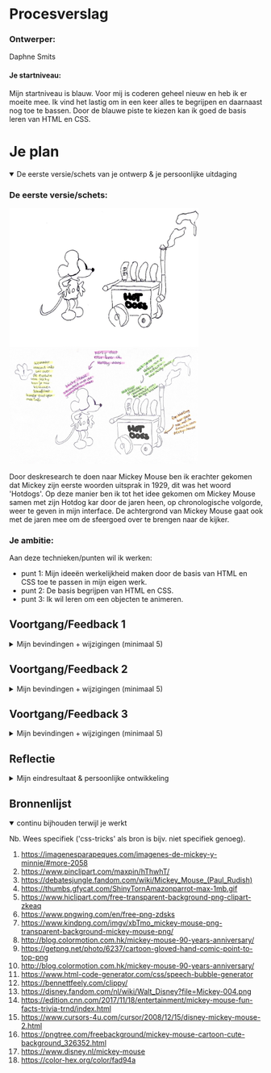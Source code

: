 # Procesverslag

### Ontwerper:
Daphne Smits

#### Je startniveau:
Mijn startniveau is blauw. Voor mij is coderen geheel nieuw en heb ik er moeite mee. Ik vind het lastig om in een keer alles te begrijpen en daarnaast nog toe te bassen. Door de blauwe piste te kiezen kan ik goed de basis leren van HTML en CSS. 





# Je plan


<details open>
  <summary>De eerste versie/schets van je ontwerp & je persoonlijke uitdaging</summary>

  ### De eerste versie/schets:
  <img src="readme-images/schets.jpg" width="375px" alt="eerste versie/schets">
  <img src="readme-images/schets1.jpg" width="375px" alt="eerste aantekeningen/schets">

  Door deskresearch te doen naar Mickey Mouse ben ik erachter gekomen dat Mickey zijn eerste woorden uitsprak in 1929, dit was het woord 'Hotdogs'. Op deze manier ben ik tot het idee gekomen om Mickey Mouse samen met zijn Hotdog kar door de jaren heen, op chronologische volgorde, weer te geven in mijn interface. De achtergrond van Mickey Mouse gaat ook met de jaren mee om de sfeergoed over te brengen naar de kijker.


  ### Je ambitie: 
  Aan deze technieken/punten wil ik werken:
  - punt 1: Mijn ideeën werkelijkheid maken door de basis van HTML en CSS toe te passen in mijn eigen werk.
  - punt 2: De basis begrijpen van HTML en CSS.
  - punt 3: Ik wil leren om een objecten te animeren.
 
</details>




## Voortgang/Feedback 1

<details>
  <summary>Mijn bevindingen + wijzigingen (minimaal 5)</summary>
  Mijn 1e feedback moment heb ik gehad met Yarre, hij heeft mij anders laten kijken en tot ideeën gebracht.


  ### Bevinding 1:
  In de eerste instantie wilde ik Mikcey Mouse de Hotdog dans laren doen, maar dit is erg lastig bij een afbeelding. Een advies was om Mickey Mouse in het beeld te laten komen waneer er op een Hotdog geklikt wordt, zodat het niet saai stil blijft staan, maar een speelser effect krijgt. 

  #### oplossing:
  De oplossing die ik heb toegepast op deze bevinding is dat ik Mickey in het beeld laat springen wanneer er op een jaartal/Hotdog wordt geklikt

  ### Bevinding 2:
  Bij mijn eerste schets had ik alleen het idee om Mickey en de Hotdog kraam mee te veranderen met de evolutie. Om het een geheel te houden was een tip om de achtergrond ook per setting te laten veranderen. Dus van zwart wit naar kleur en 3D.

  #### oplossing:
  De oplossing voor dit advies was om voor elk jaartal een bijpassende achtergrond te zoeken. Zo heb ik in 1929 een 'Old Movie' setting gebruikt met behulp van een gif. In het jaar 1935 een kleur setting, maar nog niet gedetailleerd, 1953, ook kleur en wat specifieker en als laatste 2004 een 3D achtergrond. 

<img src="https://78.media.tumblr.com/tumblr_m9qrir9yjM1ruxnlh.gif" width="375px" alt="gif1">

<img src="images/achtergrond3.jpg" width="375px" alt="achtergrond3">
<img src="images/achtergrond4.jpg" width="375px" alt="achtergrond4">



  ### Bevinding 3:
  Het handje op de schets met een 'I' erin zou informatie moeten geven, een idee was om op Mickey te klikken en zo informatie te laten zien in plaats van   het hanje. 
 
  #### oplossing:
  Door Mickey een hover te geven en een 'talk bubble' eraan te linken weet de kijker dat Mickey klikbaar is. Wanneer de kijker klikt op Mickey zal er   informatie tevoorschijn komen.

   <img src="readme-images/bevinding3.png" width="375px" alt="bevinding3">

   ### Bevinding 4:
   Een tip van Yarre was om aan een landingspagina te denken. Hij zei dat het misschien leuk was om de kar in het beeld te laten rollen tot aan het midden    (nog zonder Mickey), zodat vanaf hier de kijker een jaargetijde kiezen. Zo heb je een soort start scene. 
 
  #### oplossing:
  Hoewel ik dit een goed idee vond en ik me er in kon vinden heb ik ervoor gekozen om dit niet toe te passen, omdat ik de bovenstaande bevindingen          voorrang vond hebben. Wanneer ik meer tijd zou hebben had ik hier graag nog wat aandacht aan besteed. 

   ### Bevinding 5:
  Omdat Mickey van Hotdogs houdt is het misschien leuk om er een audio aan toe te voegen als Mickey in komt springen en zegt 'Hotdogs'.
 
  #### oplossing:
  Aan deze bevinding was ik begonnen, maar helaas kon ik niet per jaargetijd een stem van ickey mouse vinden. Wel heb ik eraan gedacht om een audio   fragment te gebruiken, maar uiteindelijk niet toegepast.

</details>




## Voortgang/Feedback 2

<details>
  <summary>Mijn bevindingen + wijzigingen (minimaal 5)</summary>
  
  ### Bevinding 1:
  Interactieve elementen (links, buttons en inputs) kunnen met het toetsenbord (tab) nog niet geselecteerd worden.

  #### oplossing:
  De elementen kunnen met tab geselecteerd worden, maar helaas krijg ik het niet voor elkaar dat het met enter of soatie geactiveerd word. In het vervolg moet ik direct aanpassen nadat iemand dit als feedback geeft. Op deze manier kan k nog om hulp vragen.

  ### Bevinding 2:
  De states van interactieve elementen passen nog niet bij het onderwerp.

  #### oplossing:
  De states heb ik bij zowel de Hotdogs als Mickey, de klikbare elementen, toegepast. De state die ik bij beide heb toegepast is 'hover'.  Op deze manier ziet de kijker wanneer hij/zij over een element gaat wat wel of niet klikbaar is.

  <img src="readme-images/states.png" width="375px" alt="states">

  ### Bevinding 3:
  CSS custom properties worden nog niet ingezet.

  #### oplossing:
  De CSS custom properties heb ik overal in CSS toegepast

  <img src="readme-images/customproperties.png" width="375px" alt="customproperties">

  ### Bevinding 4:
  In mijn HTML stond 2x een main, terwijl er maar een main is met hoofd content.

  #### oplossing:
  Alle main content heb ik samen gevoegd in een main.

  ### Bevinding 5:
  HTML en CSS zijn nog niet volledig netjes ingesprongen ofvoldoende witruimte voor gebruikt.

  #### oplossing:
  De oplossing hiervoor was om dit op te schonen.

  <img src="readme-images/witruimte.png" width="375px" alt="witruimte">
  <img src="readme-images/verbeterd2.png" width="375px" alt="verbeterd2">

</details>



## Voortgang/Feedback 3

<details>
  <summary>Mijn bevindingen + wijzigingen (minimaal 5)</summary>
  
  ### Bevinding 1:
  De teksten in de Hotdogs zijn in Illustrator gemaakt, hierdoor kan een persoon die blind is niet luisteren wat er staat. 

  #### oplossing:
  Voor nu had ik er te weinig tijd voor om dit op te lossen, in het vervolg zal ik hier meer op letten en rekening mee houden. 


  ### Bevinding 2:
  De Hotdog kramen konden qua uitsraling meer met de evolutie mee. Dus niet alleen het aanpassen van de kleuren, maar ook de kar zelf, zoals de pijp. 

  #### oplossing:
  Ik heb de kramen in Illustrator moderner gemaakt.

  <img src="readme-images/Kraam1953!.png" width="375px" alt="Kraam1953!">
  <img src="readme-images/Kraam1953.png" width="375px" alt="Kraam1953">
  <img src="readme-images/Kraam2004!.png" width="375px" alt="Kraam2004!">
  <img src="readme-images/Kraam2004.png" width="375px" alt="Kraam2004">

  ### Bevinding 3:
  De spreekwolk van Mickey kwam bij het scherm kleiner maken uit zijn neus. Dit zag er vreemd uit. 

  #### oplossing:
  De spreekwolk heb ik aangepast door de waardes bij 'left' aan te passen en vw eraan toe te voegen.

  ### Bevinding 4:
  De cursor van de interface was niet gekoppeld aan de style van de interface

  #### oplossing:
  Om het meer een geheel te maken heb ik de cursor van een vingertje naar 'Mickey Mouse' veranderd. 

  ### Bevinding 5:
  De states 'hovers' van Mickey waren overal zwart/grijs, omdat Mickey veranderd in kleur, pas het niet bij de sfeer.

  #### oplossing:
  De states 'hovers' van de Mickey's heb ik zo aangepast dat ze ook bij de Mickey passen. Zo heb ik de Mickey van 1929 een zwart/grijze hover gegeven, en de rest de kleuren rood en geel.

  <img src="readme-images/hover1.png" width="375px" alt="hover1">
  <img src="readme-images/hover2.png" width="375px" alt="hover2">

</details>




## Reflectie

<details>
  <summary>Mijn eindresultaat & persoonlijke ontwikkeling</summary>

  ### Je uitkomst - karakteristiek screenshot(s):
  <img src="readme-images/setting1.png" width="375px" alt="setting1">
  <img src="readme-images/setting2.png" width="375px" alt="setting2">
  <img src="readme-images/setting3.png" width="375px" alt="setting3">
  <img src="readme-images/setting4.png" width="375px" alt="setting4">


  ### Dit ging goed/Heb ik geleerd: 
  Van niets naar iets, hoewel ik tijdens het vak webtypografie kennis heb mogen maken met coderen leek het alsof ik nog niks wist toen ik begon aan het vak interface en interactie. Op het begin zat ik echt tegen dit vak op, maar laat ik eerlijk zijn, uiteindelijk met veel hulp van Sanne 't Hooft en medestudenten ben ik blij met mijn eindresultaat en waar ik nu sta. 

  Ik kan zeggen dat ik de afgelopen twee weken veel heb geleerd, maar dat het ook veel informatie was in een keer. Hierdoor zijn sommige dingen bij gebleven en sommige weer vergaan. Een van mijn ambities was om de basis te leren van HTML en CSS, persoonlijk vind ik dat ik hierin ben geslaagd. Op het begin had ik geen idee waar ik moest beginnen en dit ging stapje voor stapje beter. Hierbij moet ik natuurlijk wel zeggen dat er voor mij nog ontzettend veel te leren valt op het gebied van coderen.

  Wat ik heb geleerd
  - Coderen is minder moeilijk dan het lijkt. Stapgewijs kom je steeds verder en van fouten maken leer je, er zit logica in en voor mij was het eerst een groot raadsel.
  - Handige tips, zoals een 'kleurpallet' toevoegen, zodat je standaard kleuren hetzelfde zijn.


  ### Dit was lastig/Is niet gelukt:
  Wat ik lastig vond was op het begin vrijwel alles. Ik begreep niet hoe of waar ik moest beginnen. Op het begin ben ik ook gaan uitbroberen en heb ik veel gevraagd om wat basis elementen te begrijpen en linken te kunnen leggen. Om op een les na iedere keer aanwezig te zijn bij de lessen begreep ik beetje bij beetje meer van code en hoe ik aan de slag moest. 

  Wat ik nog steeds erg lastig vind is welk code-element bij welke past en welke overbodig zijn. Dit is een questie van doen en blijven proberen, net zoals de grootte van 'em'. Wat niet gelukt is, omdat ik te weinig tijd had, is dat ik geen start scene heb. Daarnaast was het eigenlijk ook de bedoeling om het karretje steeds naar de volgende evolutie setting te rollen, ook dit is niet gelukt. 

  Dat het niet gelukt is komt zoals ik al zei door de tijd, maar ook doordat ik het erg lastig vind. Maar al met al ben ik tevreden met waar ik op dit moment sta met coderen, hoewel er nog veel te leren valt.

</details>




## Bronnenlijst

<details open>
<summary>continu bijhouden terwijl je werkt</summary>

Nb. Wees specifiek ('css-tricks' als bron is bijv. niet specifiek genoeg).

1. https://imagenesparapeques.com/imagenes-de-mickey-y-minnie/#more-2058
2. https://www.pinclipart.com/maxpin/hThwhT/
3. https://debatesjungle.fandom.com/wiki/Mickey_Mouse_(Paul_Rudish)
4. https://thumbs.gfycat.com/ShinyTornAmazonparrot-max-1mb.gif
5. https://www.hiclipart.com/free-transparent-background-png-clipart-zkeaq
6. https://www.pngwing.com/en/free-png-zdsks
7. https://www.kindpng.com/imgv/xbTmo_mickey-mouse-png-transparent-background-mickey-mouse-png/
8. http://blog.colormotion.com.hk/mickey-mouse-90-years-anniversary/
9. https://getpng.net/photo/6237/cartoon-gloved-hand-comic-point-to-top-png
10. http://blog.colormotion.com.hk/mickey-mouse-90-years-anniversary/
11. https://www.html-code-generator.com/css/speech-bubble-generator
12. https://bennettfeely.com/clippy/
13. https://disney.fandom.com/nl/wiki/Walt_Disney?file=Mickey-004.png
14. https://edition.cnn.com/2017/11/18/entertainment/mickey-mouse-fun-facts-trivia-trnd/index.html
15. https://www.cursors-4u.com/cursor/2008/12/15/disney-mickey-mouse-2.html
16. https://pngtree.com/freebackground/mickey-mouse-cartoon-cute-background_326352.html
17. https://www.disney.nl/mickey-mouse
18. https://color-hex.org/color/fad94a


</details>
